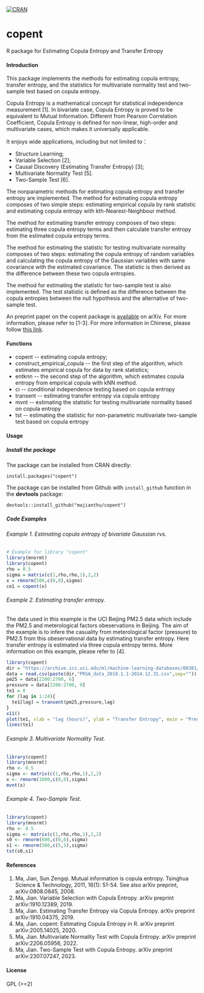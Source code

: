 [![CRAN](https://www.r-pkg.org/badges/version/copent)](https://cran.r-project.org/package=copent)
# copent
R package for Estimating Copula Entropy and Transfer Entropy

#### Introduction
This package implements the methods for estimating copula entropy, transfer entropy, and the statistics for multivariate normality test and two-sample test based on copula entropy.

Copula Entropy is a mathematical concept for statistical independence measurement [1]. In bivariate case, Copula Entropy is proved to be equivalent to Mutual Information. Different from Pearson Correlation Coefficient, Copula Entropy is defined for non-linear, high-order and multivariate cases, which makes it universally applicable.

It enjoys wide applications, including but not limited to：
* Structure Learning;
* Variable Selection [2];
* Causal Discovery (Estimating Transfer Entropy) [3];
* Multivariate Normality Test [5].
* Two-Sample Test [6].

The nonparametric methods for estimating copula entropy and transfer entropy are implemented. The method for estimating copula entropy composes of two simple steps: estimating empirical copula by rank statistic and estimating copula entropy with kth-Nearest-Neighbour method. 

The method for estimating transfer entropy composes of two steps: estimating three copula entropy terms and then calculate transfer entropy from the estimated copula entropy terms. 

The method for estimating the statistic for testing multivariate normality composes of two steps: estimating the copula entropy of random variables and calculating the copula entropy of the Gaussian variables with same covariance with the estimated covariance. The statistic is then derived as the difference between these two copula entropies.

The method for estimating the statistic for two-sample test is also implemented. The test statistic is defined as the difference between the copula entropies between the null hypothesis and the alternative of two-sample test.

An preprint paper on the copent package is [available](https://arxiv.org/abs/2005.14025) on arXiv. For more information, please refer to [1-3]. For more information in Chinese, please follow [this link](http://blog.sciencenet.cn/blog-3018268-978326.html).

#### Functions
* copent -- estimating copula entropy;
* construct_empirical_copula -- the first step of the algorithm, which estimates empirical copula for data by rank statistics;
* entknn -- the second step of the algorithm, which estimates copula entropy from empirical copula with kNN method.
* ci -- conditional independence testing based on copula entropy
* transent -- estimating transfer entropy via copula entropy
* mvnt -- estimating the statistic for testing multivariate normality based on copula entropy
* tst -- estimating the statistic for non-parametric multivariate two-sample test based on copula entropy

#### Usage 
##### Install the package
The package can be installed from CRAN directly:
```
install.packages("copent")
```
The package can be installed from Github with `install_github` function in the **devtools** package:
```
devtools::install_github("majianthu/copent")
```

##### Code Examples
###### Example 1. Estimating copula entropy of bivariate Gaussian rvs.
```r
# Example for library "copent"
library(mnormt)
library(copent)
rho = 0.5
sigma = matrix(c(1,rho,rho,1),2,2)
x = rmnorm(500,c(0,0),sigma)
ce1 = copent(x)
```
###### Example 2. Estimating transfer entropy.
The data used in this example is the UCI Beijing PM2.5 data which include the PM2.5 and meterological factors obeservations in Beijing. The aim of the example is to infere the casuality from meterological factor (pressure) to PM2.5 from this obeservational data by estimating transfer entropy. Here transfer entropy is estimated via three copula entropy terms. More information on this example, please refer to [4].
```r
library(copent) 
dir = "https://archive.ics.uci.edu/ml/machine-learning-databases/00381/"
data = read.csv(paste(dir,"PRSA_data_2010.1.1-2014.12.31.csv",sep=""))
pm25 = data[2200:2700, 6]
pressure = data[2200:2700, 9]
te1 = 0
for (lag in 1:24){
  te1[lag] = transent(pm25,pressure,lag)
}
x11()
plot(te1, xlab = "lag (hours)", ylab = "Transfer Entropy", main = "Pressure")
lines(te1)
```
###### Example 3. Multivariate Normality Test.
```r
library(copent)
library(mnormt)
rho <- 0.5
sigma <- matrix(c(1,rho,rho,1),2,2)
x <- rmnorm(1000,c(0,0),sigma)
mvnt(x)
```
###### Example 4. Two-Sample Test.
```r
library(copent)
library(mnormt)
rho <- 0.5
sigma <- matrix(c(1,rho,rho,1),2,2)
s0 <- rmnorm(600,c(0,0),sigma)
s1 <- rmnorm(500,c(5,5),sigma)
tst(s0,s1)
```

#### References
1. Ma, Jian, Sun Zengqi. Mutual information is copula entropy. Tsinghua Science & Technology, 2011, 16(1): 51-54. See also arXiv preprint, arXiv:0808.0845, 2008.
2. Ma, Jian. Variable Selection with Copula Entropy. arXiv preprint arXiv:1910.12389, 2019.
3. Ma, Jian. Estimating Transfer Entropy via Copula Entropy. arXiv preprint arXiv:1910.04375, 2019.
4. Ma, Jian. copent: Estimating Copula Entropy in R. arXiv preprint arXiv:2005.14025, 2020.
5. Ma, Jian. Multivariate Normality Test with Copula Entropy. arXiv preprint arXiv:2206.05956, 2022.
6. Ma, Jian. Two-Sample Test with Copula Entropy. arXiv preprint arXiv:2307.07247, 2023.
#### License
GPL (>=2)
